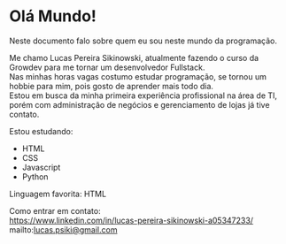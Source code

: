 # Olá Mundo! 
Neste documento falo sobre quem eu sou neste mundo da programação.

  Me chamo Lucas Pereira Sikinowski, atualmente fazendo o curso da Growdev para me tornar um desenvolvedor Fullstack. <br> 
  Nas minhas horas vagas costumo estudar programação, se tornou um hobbie para mim, pois gosto de aprender mais todo dia. <br>
  Estou em busca da minha primeira experiência profissional na área de TI, porém com administração de negócios e gerenciamento de lojas já tive contato.
 
 Estou estudando:
  - HTML
  - CSS
  - Javascript
  - Python

Linguagem favorita: HTML 

Como entrar em contato:
<br>
https://www.linkedin.com/in/lucas-pereira-sikinowski-a05347233/ 
<br>
mailto:lucas.psiki@gmail.com


